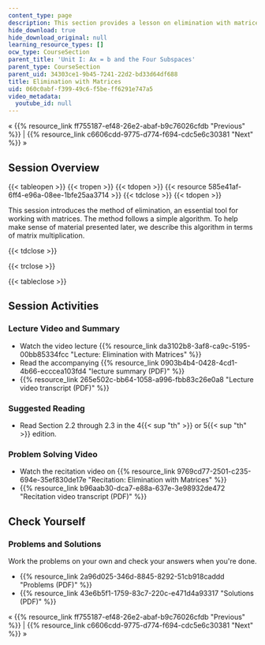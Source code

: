 ```yaml
---
content_type: page
description: This section provides a lesson on elimination with matrices.
hide_download: true
hide_download_original: null
learning_resource_types: []
ocw_type: CourseSection
parent_title: 'Unit I: Ax = b and the Four Subspaces'
parent_type: CourseSection
parent_uid: 34303ce1-9b45-7241-22d2-bd33d64df688
title: Elimination with Matrices
uid: 060c0abf-f399-49c6-f5be-ff6291e747a5
video_metadata:
  youtube_id: null
---
```


« {{% resource_link ff755187-ef48-26e2-abaf-b9c76026cfdb "Previous" %}} | {{% resource_link c6606cdd-9775-d774-f694-cdc5e6c30381 "Next" %}} »

Session Overview
----------------

{{< tableopen >}}
{{< tropen >}}
{{< tdopen >}}
{{< resource 585e41af-6ff4-e96a-08ee-1bfe25aa3714 >}}
{{< tdclose >}}
{{< tdopen >}}


This session introduces the method of elimination, an essential tool for working with matrices. The method follows a simple algorithm. To help make sense of material presented later, we describe this algorithm in terms of matrix multiplication.


{{< tdclose >}}

{{< trclose >}}

{{< tableclose >}}

Session Activities
------------------

### Lecture Video and Summary

*   Watch the video lecture {{% resource_link da3102b8-3af8-ca9c-5195-00bb85334fcc "Lecture: Elimination with Matrices" %}}
*   Read the accompanying {{% resource_link 0903b4b4-0428-4cd1-4b66-ecccea103fd4 "lecture summary (PDF)" %}}
*   {{% resource_link 265e502c-bb64-1058-a996-fbb83c26e0a8 "Lecture video transcript (PDF)" %}}

### Suggested Reading

*   Read Section 2.2 through 2.3 in the 4{{< sup "th" >}} or 5{{< sup "th" >}} edition.

### Problem Solving Video

*   Watch the recitation video on {{% resource_link 9769cd77-2501-c235-694e-35ef830de17e "Recitation: Elimination with Matrices" %}}
*   {{% resource_link b96aab30-dca7-e88a-637e-3e98932de472 "Recitation video transcript (PDF)" %}}

Check Yourself
--------------

### Problems and Solutions

Work the problems on your own and check your answers when you're done.

*   {{% resource_link 2a96d025-346d-8845-8292-51cb918caddd "Problems (PDF)" %}}
*   {{% resource_link 43e6b5f1-1759-83c7-220c-e471d4a93317 "Solutions (PDF)" %}}

« {{% resource_link ff755187-ef48-26e2-abaf-b9c76026cfdb "Previous" %}} | {{% resource_link c6606cdd-9775-d774-f694-cdc5e6c30381 "Next" %}} »